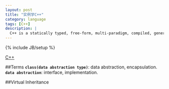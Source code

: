 ```yaml
---
layout: post
title: "实例学C++"
category: language 
tags: [C++]
description: |
  C++ is a statically typed, free-form, multi-paradigm, compiled, general-purpose programming language. 
---
```

{% include JB/setup %}

[C++](http://en.wikipedia.org/wiki/C%2B%2B)

##Terms
**`class(data abstraction type)`**: data abstraction, encapsulation.  
**`data abstraction`**: interface, implementation.


##Virtual Inheritance
